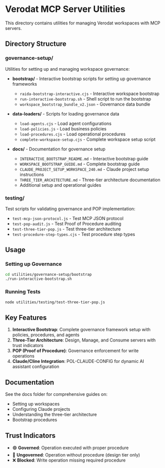 # Verodat MCP Server Utilities

This directory contains utilities for managing Verodat workspaces with MCP servers.

## Directory Structure

### governance-setup/
Utilities for setting up and managing workspace governance:

- **bootstrap/** - Interactive bootstrap scripts for setting up governance frameworks
  - `raida-bootstrap-interactive.cjs` - Interactive workspace bootstrap
  - `run-interactive-bootstrap.sh` - Shell script to run the bootstrap
  - `workspace_bootstrap_bundle_v2.json` - Governance data bundle

- **data-loaders/** - Scripts for loading governance data
  - `load-agents.cjs` - Load agent configurations
  - `load-policies.js` - Load business policies
  - `load-procedures.cjs` - Load operational procedures
  - `complete-workspace-setup.cjs` - Complete workspace setup script

- **docs/** - Documentation for governance setup
  - `INTERACTIVE_BOOTSTRAP_README.md` - Interactive bootstrap guide
  - `WORKSPACE_BOOTSTRAP_GUIDE.md` - Complete bootstrap guide
  - `CLAUDE_PROJECT_SETUP_WORKSPACE_240.md` - Claude project setup instructions
  - `THREE_TIER_ARCHITECTURE.md` - Three-tier architecture documentation
  - Additional setup and operational guides

### testing/
Test scripts for validating governance and POP implementation:
- `test-mcp-json-protocol.js` - Test MCP JSON protocol
- `test-pop-audit.js` - Test Proof of Procedure auditing
- `test-three-tier-pop.js` - Test three-tier architecture
- `test-procedure-step-types.cjs` - Test procedure step types

## Usage

### Setting up Governance
```bash
cd utilities/governance-setup/bootstrap
./run-interactive-bootstrap.sh
```

### Running Tests
```bash
node utilities/testing/test-three-tier-pop.js
```

## Key Features

1. **Interactive Bootstrap**: Complete governance framework setup with policies, procedures, and agents
2. **Three-Tier Architecture**: Design, Manage, and Consume servers with trust indicators
3. **POP (Proof of Procedure)**: Governance enforcement for write operations
4. **Claude/Cline Integration**: POL-CLAUDE-CONFIG for dynamic AI assistant configuration

## Documentation

See the docs folder for comprehensive guides on:
- Setting up workspaces
- Configuring Claude projects
- Understanding the three-tier architecture
- Bootstrap procedures

## Trust Indicators

- 🟢 **Governed**: Operation executed with proper procedure
- 🔴 **Ungoverned**: Operation without procedure (design tier only)
- ❌ **Blocked**: Write operation missing required procedure
